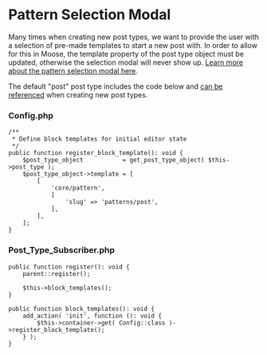 # Pattern Selection Modal

Many times when creating new post types, we want to provide the user with a selection of pre-made templates to start a new post with. In order to allow for this in Moose, the template property of the post type object must be updated, otherwise the selection modal will never show up. [Learn more about the pattern selection modal here](https://fullsiteediting.com/lessons/introduction-to-block-patterns/#h-how-to-display-the-pattern-selection-when-creating-a-new-page).

The default "post" post type includes the code below and [can be referenced](../wp-content/plugins/core/src/Post_Types/Post/Config.php) when creating new post types. 

### Config.php
```
/**
 * Define block templates for initial editor state
 */
public function register_block_template(): void {
	$post_type_object           = get_post_type_object( $this->post_type );
	$post_type_object->template = [
		[
			'core/pattern',
			[
				'slug' => 'patterns/post',
			],
		],
	];
}
```

### Post_Type_Subscriber.php
```
public function register(): void {
	parent::register();

	$this->block_templates();
}

public function block_templates(): void {
	add_action( 'init', function (): void {
		$this->container->get( Config::class )->register_block_template();
	} );
}
```
